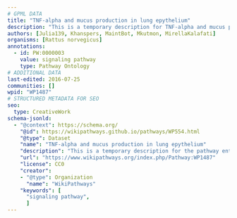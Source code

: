 ```yaml
---
# GPML DATA
title: "TNF-alpha and mucus production in lung epythelium"
description: "This is a temporary description for TNF-alpha and mucus production in lung epythelium"
authors: [Julia139, Khanspers, MaintBot, Mkutmon, MirellaKalafati]
organisms: [Rattus norvegicus]
annotations:
  - id: PW:0000003
    value: signaling pathway
    type: Pathway Ontology
# ADDITIONAL DATA
last-edited: 2016-07-25
communities: []
wpid: "WP1487"
# STRUCTURED METADATA FOR SEO
seo:
  type: CreativeWork
schema-jsonld:
  - "@context": https://schema.org/
    "@id": https://wikipathways.github.io/pathways/WP554.html
    "@type": Dataset
    "name": "TNF-alpha and mucus production in lung epythelium"
    "description": "This is a temporary description for the pathway entitled: TNF-alpha and mucus production in lung epythelium"
    "url": "https://www.wikipathways.org/index.php/Pathway:WP1487"
    "license": CC0
    "creator":
    - "@type": Organization
      "name": "WikiPathways"
    "keywords": [
      "signaling pathway",
      ]
---
```

